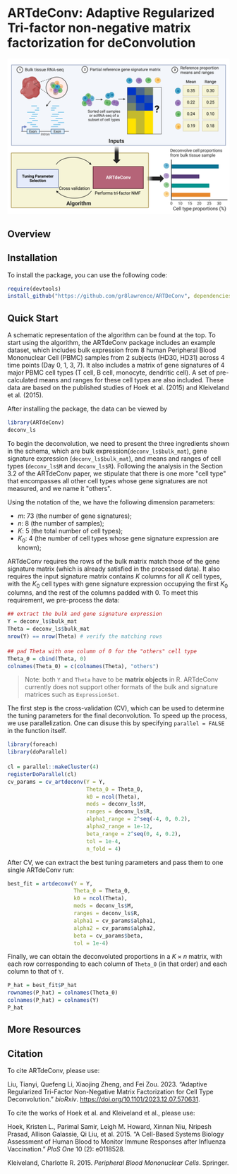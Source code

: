 # ARTdeConv: Adaptive Regularized Tri-factor non-negative matrix factorization for deConvolution

![Schematic Representation of The ARTdeConv Workflow](./images/ARTdeConv_schema.png)

## Overview


## Installation

To install the package, you can use the following code:
```R
require(devtools)
install_github("https://github.com/gr8lawrence/ARTDeConv", dependencies = TRUE)
```

## Quick Start

A schematic representation of the algorithm can be found at the top. To start using the algorithm, the ARTdeConv package includes an example dataset, which includes bulk expression from 8 human Peripheral Blood Mononuclear Cell (PBMC) samples from 2 subjects (HD30, HD31) across 4 time points (Day 0, 1, 3, 7). It also includes a matrix of gene signatures of 4 major PBMC cell types (T cell, B cell, monocyte, dendritic cell). A set of pre-calculated means and ranges for these cell types are also included. These data are based on the published studies of Hoek et al. (2015) and Kleiveland et al. (2015). 

After installing the package, the data can be viewed by
```R
library(ARTdeConv)
deconv_ls
```

To begin the deconvolution, we need to present the three ingredients shown in the schema, which are bulk expression(`deconv_ls$bulk_mat`), gene signature expression (`deconv_ls$bulk_mat`), and means and ranges of cell types (`deconv_ls$M` and `deconv_ls$R`). Following the analysis in the Section 3.2 of the ARTdeConv paper, we stipulate that there is one more "cell type" that encompasses all other cell types whose gene signatures are not measured, and we name it "others".

Using the notation of the, we have the following dimension parameters:

 * $m$: 73 (the number of gene signatures);
 * $n$: 8 (the number of samples);
 * $K$: 5 (the total number of cell types);
 * $K_0$: 4 (the number of cell types whose gene signature expression are known);
 
ARTdeConv requires the rows of the bulk matrix match those of the gene signature matrix (which is already satisfied in the processed data). It also requires the input signature matrix contains $K$ columns for all $K$ cell types, with the $K_0$ cell types with gene signature expression occupying the first $K_0$ columns, and the rest of the columns padded with 0. To meet this requirement, we pre-process the data:

```R
## extract the bulk and gene signature expression
Y = deconv_ls$bulk_mat
Theta = deconv_ls$bulk_mat
nrow(Y) == nrow(Theta) # verify the matching rows

## pad Theta with one column of 0 for the "others" cell type
Theta_0 = cbind(Theta, 0)
colnames(Theta_0) = c(colnames(Theta), "others") 

```
> Note: both `Y` and `Theta` have to be **matrix objects** in R. ARTdeConv currently does not support other formats of the bulk and signature matrices such as `ExpressionSet`.

The first step is the cross-validation (CV), which can be used to determine the tuning parameters for the final deconvolution. To speed up the process, we use parallelization. One can disuse this by specifying `parallel = FALSE` in the function itself.
```R
library(foreach)
library(doParallel)

cl = parallel::makeCluster(4)
registerDoParallel(cl)
cv_params = cv_artdeconv(Y = Y, 
                         Theta_0 = Theta_0,
                         k0 = ncol(Theta), 
                         meds = deconv_ls$M, 
                         ranges = deconv_ls$R, 
                         alpha1_range = 2^seq(-4, 0, 0.2), 
                         alpha2_range = 1e-12, 
                         beta_range = 2^seq(0, 4, 0.2),
                         tol = 1e-4,
                         n_fold = 4) 

```
After CV, we can extract the best tuning parameters and pass them to one single ARTdeConv run:

```R
best_fit = artdeconv(Y = Y, 
                     Theta_0 = Theta_0,
                     k0 = ncol(Theta), 
                     meds = deconv_ls$M, 
                     ranges = deconv_ls$R, 
                     alpha1 = cv_params$alpha1,
                     alpha2 = cv_params$alpha2,
                     beta = cv_params$beta,
                     tol = 1e-4)
```

Finally, we can obtain the deconvoluted proportions in a $K \times n$ matrix, with each row corresponding to each column of `Theta_0` (in that order) and each column to that of `Y`.

```R
P_hat = best_fit$P_hat
rownames(P_hat) = colnames(Theta_0)
colnames(P_hat) = colnames(Y)
P_hat
```

## More Resources


## Citation

To cite ARTdeConv, please use:

Liu, Tianyi, Quefeng Li, Xiaojing Zheng, and Fei Zou. 2023. “Adaptive Regularized Tri-Factor Non-Negative Matrix Factorization for Cell Type Deconvolution.” *bioRxiv*. https://doi.org/10.1101/2023.12.07.570631.

To cite the works of Hoek et al. and Kleiveland et al., please use:

Hoek, Kristen L., Parimal Samir, Leigh M. Howard, Xinnan Niu, Nripesh Prasad, Allison Galassie, Qi Liu, et al. 2015. “A Cell-Based Systems Biology Assessment of Human Blood to Monitor Immune Responses after Influenza Vaccination.” *PloS One* 10 (2): e0118528.

Kleiveland, Charlotte R. 2015. *Peripheral Blood Mononuclear Cells*. Springer.
